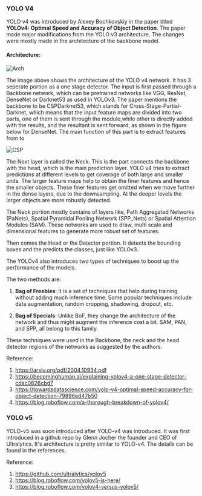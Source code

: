 ### YOLO V4

YOLO v4 was introduced by Alexey Bochkovskiy in the paper titled **YOLOv4: Optimal Speed and Accuracy of Object Detection**. The paper made major modifications from the YOLO v3 architecture. The changes were mostly made in the architecture of the backbone model. 

#### Architecture:

![Arch](https://miro.medium.com/max/3660/1*Z5GOPYFgh7_NTr7drt45mw.png)

The image above shows the architecture of the YOLO v4 network. It has 3 seperate portion as a one stage detector. The input is first passed through a Backbone network, which can be pretrained networks like VGG, ResNet, DenseNet or Darknet53 as used in YOLOv3. The paper mentions the backbone to be CSPDarknet53, which stands for Cross-Stage-Partial-Darknet, which means that the input feature maps are divided into two parts, one of them is sent through the module,while other is directly added with the results, and the resultant is sent forward, as shown in the figure below for DenseNet. The main function of this part is to extract features from to 

![CSP](https://miro.medium.com/max/2400/0*6wqDSouRXeJIgAYj.jpeg)

The Next layer is called the Neck. This is the part connects the backbone with the head, which is the main prediction layer. YOLO v4 tries to extract predictions at different levels to get coverage of both large and smaller units. The larger feature maps help to obtain the finer features and hence the smaller objects. These finer features get omitted when we move further in the dense layers, due to the downsampling. At the deeper levels the larger objects are more robustly detected. 

The Neck portion mostly contains of layers like, Path Aggregated Networks (PaNets), Spatial Pyramidal Pooling Network (SPP_Nets) or Spatial Attention Modules (SAM). These networks are used to draw, multi scale and dimensional features to generate more robust set of features.

Then comes the Head or the Detector portion. It detects the bounding boxes and the predicts the classes, just like YOLOv3.

The YOLOv4 also introduces two types of techniques to boost up the performance of the models.

The two methods are:

1. **Bag of Freebies**: It is a set of techniques that help during training without adding much inference time. Some popular techniques include data augmentation, random cropping, shadowing, dropout, etc.

2. **Bag of Specials**: Unlike BoF, they change the architecture of the network and thus might augment the inference cost a bit. SAM, PAN, and SPP, all belong to this family.

These techniques were used in the Backbone, the neck and the head detector regions of the networks as suggested by the authors.

Reference:

1. https://arxiv.org/pdf/2004.10934.pdf
2. https://becominghuman.ai/explaining-yolov4-a-one-stage-detector-cdac0826cbd7
3. https://towardsdatascience.com/yolo-v4-optimal-speed-accuracy-for-object-detection-79896ed47b50
4. https://blog.roboflow.com/a-thorough-breakdown-of-yolov4/

### YOLO v5

YOLO-v5 was soon introduced after YOLO-v4 was introduced. It was first introduced in a github repo by Glenn Jocher the founder and CEO of Ultralytics. It's architecture is pretty similar to YOLO-v4. The details can be found in the references.

Reference:

1. https://github.com/ultralytics/yolov5
2. https://blog.roboflow.com/yolov5-is-here/
3. https://blog.roboflow.com/yolov4-versus-yolov5/








